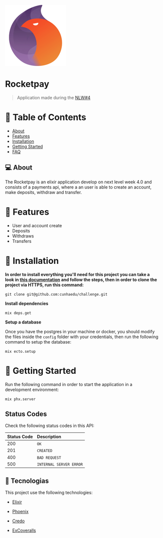 <p align="left">
   <img src=".github/phoenix-elixir.png" width="200px" />
</p>

# Rocketpay

> Application made during the [NLW#4](https://nextlevelweek.com/)

# :pushpin: Table of Contents

* [About](#computer-about)
* [Features](#rocket-features)
* [Installation](#construction_worker-installation)
* [Getting Started](#runner-getting-started)
* [FAQ](#postbox-faq)

## :computer: About

The Rocketpay is an elixir application develop on next level week 4.0 and consists of a payments api, where a an user is able to create an account, make deposits, withdraw and transfer.

# :rocket: Features

* User and account create
* Deposits
* Withdraws
* Transfers

# :construction_worker: Installation

**In order to install everything you'll need for this project you can take a look in [this documentation](https://hexdocs.pm/phoenix/installation.html#elixir-1-6-or-later) and follow the steps, then in order to clone the project via HTTPS, run this command:**


```
git clone git@github.com:cunhaedu/challenge.git
```

**Install dependencies**

```
mix deps.get
```

**Setup a database**

Once you have the postgres in your machine or docker, you should modify the files inside the ```config``` folder with your credentials, then run the following command to setup the database: 

```
mix ecto.setup
```

# :runner: Getting Started
Run the following command in order to start the application in a development environment:
```
mix phx.server
```

## Status Codes

Check the following status codes in this API:

| Status Code | Description |
| :--- | :--- |
| 200 | `OK` |
| 201 | `CREATED` |
| 400 | `BAD REQUEST` |
| 500 | `INTERNAL SERVER ERROR` |

## :rocket:  Tecnologias

This project use the following technologies:

* [Elixir](https://elixir-lang.org/)

* [Phoenix](https://www.phoenixframework.org/)

* [Credo](https://github.com/rrrene/credo)

* [ExCoveralls](https://github.com/parroty/excoveralls)
